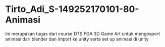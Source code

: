 # Tirto_Adi_S-149252170101-80-Animasi

Ini merupakan tugas dari course DTS FGA 3D Game Art untuk mengexport animasi dari blender dan import ke unity serta set up animasi di unity

